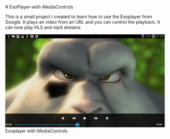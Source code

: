 <html>
<head>
</head>
<body>
# ExoPlayer-with-MediaControls

This is a small project i created to learn how to use the Exoplayer from Google.
It plays an video from an URL and you can control the playback.
It can now play HLS and mp4 streams

<img src="https://github.com/Foso/foso.github.io/blob/master/img/exoplayer.png" />Exoplayer with MediaControls</img>
</body>
</html>
